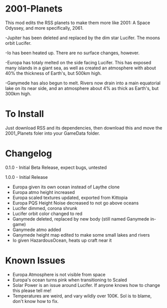 # 2001-Planets
This mod edits the RSS planets to make them more like 2001: A Space Odyssey, and more specifically, 2061.

-Jupiter has been deleted and replaced by the dim star Lucifer. The moons orbit Lucifer.

-Io has been heated up. There are no surface changes, however.

-Europa has totaly melted on the side facing Lucifer. This has exposed many islands in a giant sea, as well as created an atmosphere with about 40% the thickness of Earth's, but 500km high. 

-Ganymede has also begun to melt. Rivers now drain into a main equatorial lake on its near side, and an atmosphere about 4% as thick as Earth's, but 300km high.

# To Install
Just download RSS and its dependencies, then download this and move the 2001_Planets foler into your GameData folder.

# Changelog
0.1.0 - Initial Beta Release, expect bugs, untested

1.0.0 - Initial Release
  - Europa given its own ocean instead of Laythe clone
  - Europa atmo height increased
  - Europa scaled textures updated, exported from Kittopia
  - Europa PQS Height Noise decreased to not go above oceans
  - Lucifer dimmed, corona shrunk
  - Lucifer orbit color changed to red
  - Ganymede deleted, replaced by new body (still named Ganymede in-game)
  - Ganymede atmo added
  - Ganymede height map edited to make some small lakes and rivers
  - Io given HazardousOcean, heats up craft near it
  
# Known Issues
 - Europa Atmosphere is not visible from space
 - Europa's ocean turns pink when transitioning to Scaled
 - Solar Power is an issue around Lucifer. If anyone knows how to change this please tell me!
 - Temperatures are weird, and vary wildly over 100K. Sol is to blame, don't know how to fix.
